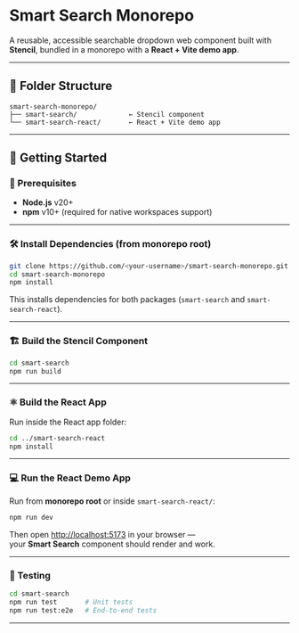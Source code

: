 # Smart Search Monorepo

A reusable, accessible searchable dropdown web component built with **Stencil**, bundled in a monorepo with a **React + Vite demo app**.

---

## 📁 Folder Structure

```
smart-search-monorepo/
├── smart-search/             ← Stencil component
└── smart-search-react/       ← React + Vite demo app
```

---

## 🚀 Getting Started

### 🧩 Prerequisites

- **Node.js** v20+
- **npm** v10+ (required for native workspaces support)

---

### 🛠️ Install Dependencies (from monorepo root)

```bash
git clone https://github.com/<your-username>/smart-search-monorepo.git
cd smart-search-monorepo
npm install
```

This installs dependencies for both packages (`smart-search` and `smart-search-react`).

---

### 🏗️ Build the Stencil Component

```bash
cd smart-search
npm run build
```

---

### ⚛️ Build the React App

Run inside the React app folder:

```bash
cd ../smart-search-react
npm install
```

---

### 💻 Run the React Demo App

Run from **monorepo root** or inside `smart-search-react/`:

```bash
npm run dev
```

Then open [http://localhost:5173](http://localhost:5173) in your browser —  
your **Smart Search** component should render and work.

---

### 🧪 Testing

```bash
cd smart-search
npm run test       # Unit tests
npm run test:e2e   # End-to-end tests
```

---

